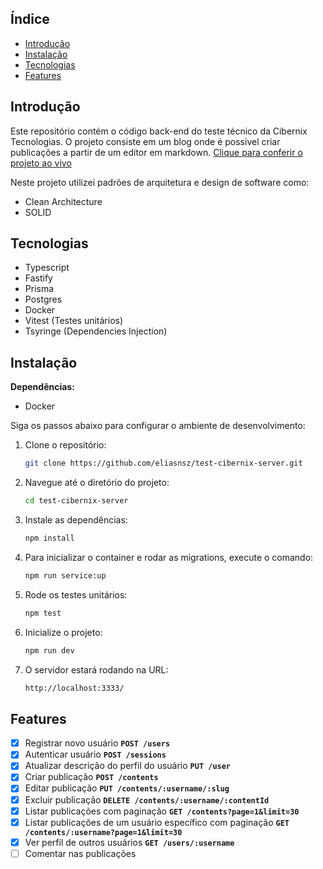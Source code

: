 ## Índice

- [Introdução](#introdução)
- [Instalação](#instalação)
- [Tecnologias](#tecnologias)
- [Features](#features)

## Introdução

Este repositório contém o código back-end do teste técnico da Cibernix Tecnologias. O projeto consiste em um blog onde é possivel criar publicações a partir de um editor em markdown. [Clique para conferir o projeto ao vivo](https://test-cibernix-client.vercel.app/)

Neste projeto utilizei padrões de arquitetura e design de software como:

- Clean Architecture
- SOLID

## Tecnologias

- Typescript
- Fastify
- Prisma
- Postgres
- Docker
- Vitest (Testes unitários)
- Tsyringe (Dependencies Injection)

## Instalação

**Dependências:**

- Docker

Siga os passos abaixo para configurar o ambiente de desenvolvimento:

1. Clone o repositório:
   ```bash
   git clone https://github.com/eliasnsz/test-cibernix-server.git
   ```
2. Navegue até o diretório do projeto:
   ```bash
   cd test-cibernix-server
   ```
3. Instale as dependências:
   ```bash
   npm install
   ```
4. Para inicializar o container e rodar as migrations, execute o comando:
   ```bash
   npm run service:up
   ```
5. Rode os testes unitários:
   ```bash
   npm test
   ```
6. Inicialize o projeto:
   ```bash
   npm run dev
   ```
7. O servidor estará rodando na URL:
   ```bash
   http://localhost:3333/
   ```

## Features

- [x] Registrar novo usuário **`POST /users`**
- [x] Autenticar usuário **`POST /sessions`**
- [x] Atualizar descrição do perfil do usuário **`PUT /user`**
- [x] Criar publicação **`POST /contents`**
- [x] Editar publicação **`PUT /contents/:username/:slug`**
- [x] Excluir publicação **`DELETE /contents/:username/:contentId`**
- [x] Listar publicações com paginação **`GET /contents?page=1&limit=30`**
- [x] Listar publicações de um usuário específico com paginação **`GET /contents/:username?page=1&limit=30`**
- [x] Ver perfil de outros usuários **`GET /users/:username`**
- [ ] Comentar nas publicações

